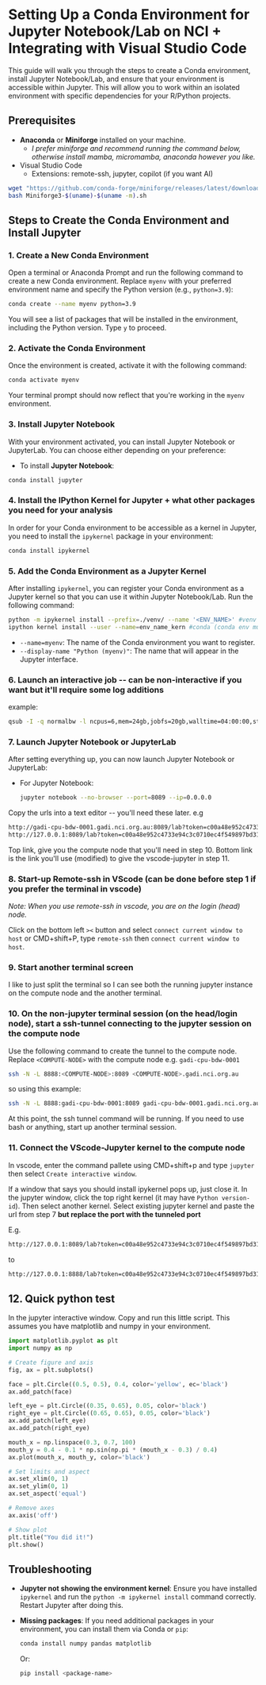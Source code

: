 # Setting Up a Conda Environment for Jupyter Notebook/Lab on NCI + Integrating with Visual Studio Code

This guide will walk you through the steps to create a Conda environment, install Jupyter Notebook/Lab, and ensure that your environment is accessible within Jupyter. This will allow you to work within an isolated environment with specific dependencies for your R/Python projects.

## Prerequisites

- **Anaconda** or **Miniforge** installed on your machine.
  - *I prefer miniforge and recommend running the command below, otherwise install mamba, micromamba, anaconda however you like.*
- Visual Studio Code
  - Extensions: remote-ssh, jupyter, copilot (if you want AI)


```bash
wget "https://github.com/conda-forge/miniforge/releases/latest/download/Miniforge3-$(uname)-$(uname -m).sh"
bash Miniforge3-$(uname)-$(uname -m).sh
```

## Steps to Create the Conda Environment and Install Jupyter

### 1. Create a New Conda Environment

Open a terminal or Anaconda Prompt and run the following command to create a new Conda environment. Replace `myenv` with your preferred environment name and specify the Python version (e.g., `python=3.9`):

```bash
conda create --name myenv python=3.9
```

You will see a list of packages that will be installed in the environment, including the Python version. Type `y` to proceed.

### 2. Activate the Conda Environment

Once the environment is created, activate it with the following command:

```bash
conda activate myenv
```

Your terminal prompt should now reflect that you're working in the `myenv` environment.

### 3. Install Jupyter Notebook

With your environment activated, you can install Jupyter Notebook or JupyterLab. You can choose either depending on your preference:

- To install **Jupyter Notebook**:

```bash
conda install jupyter
```

### 4. Install the IPython Kernel for Jupyter + what other packages you need for your analysis

In order for your Conda environment to be accessible as a kernel in Jupyter, you need to install the `ipykernel` package in your environment:

```bash
conda install ipykernel
```

### 5. Add the Conda Environment as a Jupyter Kernel

After installing `ipykernel`, you can register your Conda environment as a Jupyter kernel so that you can use it within Jupyter Notebook/Lab. Run the following command:

```bash
python -m ipykernel install --prefix=./venv/ --name '<ENV_NAME>' #venv
ipython kernel install --user --name=env_name_kern #conda (conda env must be activated first)
```

- `--name=myenv`: The name of the Conda environment you want to register.
- `--display-name "Python (myenv)"`: The name that will appear in the Jupyter interface.

### 6. Launch an interactive job -- can be non-interactive if you want but it'll require some log additions

example:
```bash
qsub -I -q normalbw -l ncpus=6,mem=24gb,jobfs=20gb,walltime=04:00:00,storage=scratch/ei56+gdata/ei56
```

### 7. Launch Jupyter Notebook or JupyterLab

After setting everything up, you can now launch Jupyter Notebook or JupyterLab:

- For Jupyter Notebook:

  ```bash
  jupyter notebook --no-browser --port=8089 --ip=0.0.0.0
  ```

Copy the urls into a text editor -- you'll need these later.
e.g 
```bash
http://gadi-cpu-bdw-0001.gadi.nci.org.au:8089/lab?token=c00a48e952c4733e94c3c0710ec4f549897bd318939c0802
http://127.0.0.1:8089/lab?token=c00a48e952c4733e94c3c0710ec4f549897bd318939c0802
```
Top link, give you the compute node that you'll need in step 10.
Bottom link is the link you'll use (modified) to give the vscode-jupyter in step 11. 

### 8. Start-up Remote-ssh in VScode (can be done before step 1 if you prefer the terminal in vscode)
*Note: When you use remote-ssh in vscode, you are on the login (head) node.*

Click on the bottom left `><` button and select `connect current window to host` or CMD+shift+P, type `remote-ssh` then `connect current window to host`.

### 9. Start another terminal screen
I like to just split the terminal so I can see both the running jupyter instance on the compute node and the another terminal.

### 10. On the non-jupyter terminal session (on the head/login node), start a ssh-tunnel connecting to the jupyter session on the compute node
Use the following command to create the tunnel to the compute node. Replace `<COMPUTE-NODE>` with the compute node e.g. `gadi-cpu-bdw-0001`

```bash
ssh -N -L 8888:<COMPUTE-NODE>:8089 <COMPUTE-NODE>.gadi.nci.org.au
```
so using this example:

```bash
ssh -N -L 8888:gadi-cpu-bdw-0001:8089 gadi-cpu-bdw-0001.gadi.nci.org.au
```

At this point, the ssh tunnel command will be running. If you need to use bash or anything, start up another terminal session.

### 11. Connect the VScode-Jupyter kernel to the compute node
In vscode, enter the command pallete using CMD+shift+p and type `jupyter` then select `Create interactive window`.

If a window that says you should install ipykernel pops up, just close it. In the jupyter window, click the top right kernel (it may have `Python version-id`). Then select another kernel. Select existing jupyter kernel and paste the url from step 7 **but replace the port with the tunneled port**


E.g.
```bash
http://127.0.0.1:8089/lab?token=c00a48e952c4733e94c3c0710ec4f549897bd318939c0802
```
to
```bash
http://127.0.0.1:8888/lab?token=c00a48e952c4733e94c3c0710ec4f549897bd318939c0802
```

## 12. Quick python test
In the jupyter interactive window. Copy and run this little script. This assumes you have matplotlib and numpy in your environment. 

```python
import matplotlib.pyplot as plt
import numpy as np

# Create figure and axis
fig, ax = plt.subplots()

face = plt.Circle((0.5, 0.5), 0.4, color='yellow', ec='black')
ax.add_patch(face)

left_eye = plt.Circle((0.35, 0.65), 0.05, color='black')
right_eye = plt.Circle((0.65, 0.65), 0.05, color='black')
ax.add_patch(left_eye)
ax.add_patch(right_eye)

mouth_x = np.linspace(0.3, 0.7, 100)
mouth_y = 0.4 - 0.1 * np.sin(np.pi * (mouth_x - 0.3) / 0.4)
ax.plot(mouth_x, mouth_y, color='black')

# Set limits and aspect
ax.set_xlim(0, 1)
ax.set_ylim(0, 1)
ax.set_aspect('equal')

# Remove axes
ax.axis('off')

# Show plot
plt.title("You did it!")
plt.show()
```


## Troubleshooting

- **Jupyter not showing the environment kernel**: Ensure you have installed `ipykernel` and run the `python -m ipykernel install` command correctly. Restart Jupyter after doing this.
- **Missing packages**: If you need additional packages in your environment, you can install them via Conda or `pip`:

  ```bash
  conda install numpy pandas matplotlib
  ```

  Or:

  ```bash
  pip install <package-name>
  ```
